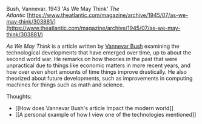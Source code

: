 Bush, Vannevar. 1943 'As We May Think' _The Atlantic_ [https://www.theatlantic.com/magazine/archive/1945/07/as-we-may-think/303881/](https://www.theatlantic.com/magazine/archive/1945/07/as-we-may-think/303881/)

_As We May Think_ is a article written by [Vannevar Bush](https://www.britannica.com/biography/Vannevar-Bush) examining the technological developments that have emerged over time, up to about the second world war. He remarks on how theories in the past that were unpractical due to things like economic matters in more recent years, and how over even short amounts of time things improve drastically. He also theorized about future developments, such as improvements in computing machines for things such as math and science.

Thoughts:<br>
- [[How does Vannevar Bush's article Impact the modern world]]  
- [[A personal example of how I view one of the technologies mentioned]]  
